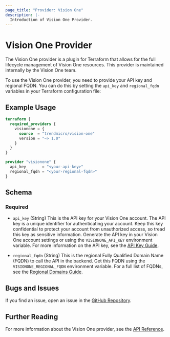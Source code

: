 ```yaml
---
page_title: "Provider: Vision One"
description: |-
  Introduction of Vision One Provider.
---
```


# Vision One Provider

The Vision One provider is a plugin for Terraform that allows for the full lifecycle management of Vision One resources. This provider is maintained internally by the Vision One team.

To use the Vision One provider, you need to provide your API key and regional FQDN. You can do this by setting the `api_key` and `regional_fqdn` variables in your Terraform configuration file:

## Example Usage

```terraform
terraform {
  required_providers {
    visionone = {
      source  = "trendmicro/vision-one"
      version = "~> 1.0"
    }
  }
}

provider "visionone" {
  api_key       = "<your-api-key>"
  regional_fqdn = "<your-regional-fqdn>"
}
```

## Schema

### Required

- `api_key` (String) This is the API key for your Vision One account. The API key is a unique identifier for authenticating your account. Keep this key confidential to protect your account from unauthorized access, so tread this key as sensitive information. Generate the API key in your Vision One account settings or using the `VISIONONE_API_KEY` environment variable. For more information on the API key, see the [API Key Guide](https://docs.trendmicro.com/en-us/documentation/article/trend-vision-one-__api-keys-2#GUID-E88BBD1F-EA82-4490-9C7F-E141E3BEE8F4-4).

- `regional_fqdn` (String) This is the regional Fully Qualified Domain Name (FQDN) to call the API in the backend. Get this FQDN using the `VISIONONE_REGIONAL_FQDN` environment variable. For a full list of FQDNs, see the [Regional Domains Guide](https://automation.trendmicro.com/xdr/Guides/Regional-domains/).

## Bugs and Issues

If you find an issue, open an issue in the [GitHub Repository](https://github.com/trendmicro/terraform-provider-vision-one/issues).

## Further Reading

For more information about the Vision One provider, see the [API Reference](https://automation.trendmicro.com/xdr/api-v3#).